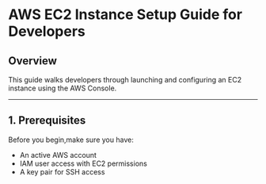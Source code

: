 # AWS EC2 Instance Setup Guide for Developers
## Overview
This guide walks developers through launching and configuring an EC2 instance using the AWS Console.
___
## 1. Prerequisites

Before you begin,make sure you have:
- An active AWS account
- IAM user access with EC2 permissions
- A key pair for SSH access 
